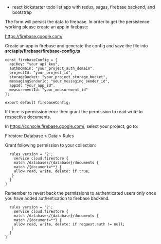 * react kickstarter todo list app with redux, sagas, firebase backend, and bootstrap

The form will persist the data to firebase. In order to get the persistence working please create an app in firebase:

https://firebase.google.com/

Create an app in firebase and generate the config and save the file into **src/apis/firebase/firebase-config.ts**

```
const firebaseConfig = {
  apiKey: "your_api_key",
  authDomain: "your_project_auth_domain",
  projectId: "your_project_id",
  storageBucket: "your_project_storage_bucket",
  messagingSenderId: "your_messaging_sender_id",
  appId: "your_app_id",
  measurementId: "your_measurement_id"
};

export default firebaseConfig;

```

If there is permission error then grant the permission to read write to respective documents.

In https://console.firebase.google.com/,  select your project, go to:

Firestore Database > Data > Rules

Grant following permission to your collection:

```
  rules_version = '2';
    service cloud.firestore {
    match /databases/{database}/documents {
    match /{document=**} {
    allow read, write, delete: if true;
   }
  }
}
```

Remember to revert back the permissions to authenticated users only once you have added authentication to firebase backend.

```
  rules_version = '2';
    service cloud.firestore {
    match /databases/{database}/documents {
    match /{document=**} {
    allow read, write, delete: if request.auth != null;
   }
  }
}

```